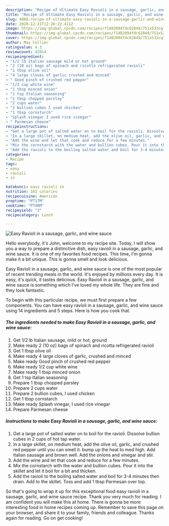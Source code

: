 ```yaml
---
description: "Recipe of Ultimate Easy Ravioli in a sausage, garlic, and wine sauce"
title: "Recipe of Ultimate Easy Ravioli in a sausage, garlic, and wine sauce"
slug: 4888-recipe-of-ultimate-easy-ravioli-in-a-sausage-garlic-and-wine-sauce
date: 2020-12-21T12:26:22.411Z
image: https://img-global.cpcdn.com/recipes/f1482094fdc62849/751x532cq70/easy-ravioli-in-a-sausage-garlic-and-wine-sauce-recipe-main-photo.jpg
thumbnail: https://img-global.cpcdn.com/recipes/f1482094fdc62849/751x532cq70/easy-ravioli-in-a-sausage-garlic-and-wine-sauce-recipe-main-photo.jpg
cover: https://img-global.cpcdn.com/recipes/f1482094fdc62849/751x532cq70/easy-ravioli-in-a-sausage-garlic-and-wine-sauce-recipe-main-photo.jpg
author: May Collier
ratingvalue: 4.3
reviewcount: 42014
recipeingredient:
- "1/2 lb Italian sausage mild or hot ground"
- "2 (10 oz) bags of spinach and ricotta refrigerated ravioli"
- "1 tbsp olive oil"
- "4 large cloves of garlic crushed and minced"
- " Good pinch of crushed red pepper"
- "1/2 cup white wine"
- "1 tbsp minced onion"
- "1 tsp Italian seasoning"
- "1 tbsp chopped parsley"
- "2 cups water"
- "2 bullion cubes I used chicken"
- "1 tbsp cornstarch"
- "Splash vinegar I used rice vinegar"
- " Parmesan cheese"
recipeinstructions:
- "Get a large pot of salted water on to boil for the ravioli. Dissolve bullion cubes in 2 cups of hot tap water."
- "In a large skillet, on medium heat, add the olive oil, garlic, and crushed red pepper until you can smell it. bump up the heat to med high. Add Italian sausage and brown well. Add the onions and vinegar and stir."
- "Add the wine and let that cook and reduce for a few minutes."
- "Mix the cornstarch with the water and bullion cubes. Pour it into the skillet and let it boil for a bit and thicken."
- "Add the ravioli to the boiling salted water and boil for 3-4 minutes then drain. Add to the skillet. Toss and add 1 tbsp Parmesan over top."
categories:
- Recipe
tags:
- easy
- ravioli
- in

katakunci: easy ravioli in 
nutrition: 161 calories
recipecuisine: American
preptime: "PT17M"
cooktime: "PT40M"
recipeyield: "2"
recipecategory: Lunch

---
```



![Easy Ravioli in a sausage, garlic, and wine sauce](https://img-global.cpcdn.com/recipes/f1482094fdc62849/751x532cq70/easy-ravioli-in-a-sausage-garlic-and-wine-sauce-recipe-main-photo.jpg)

Hello everybody, it's John, welcome to my recipe site. Today, I will show you a way to prepare a distinctive dish, easy ravioli in a sausage, garlic, and wine sauce. It is one of my favorites food recipes. This time, I'm gonna make it a bit unique. This is gonna smell and look delicious.

Easy Ravioli in a sausage, garlic, and wine sauce is one of the most popular of recent trending meals in the world. It's enjoyed by millions every day. It is easy, it's quick, it tastes delicious. Easy Ravioli in a sausage, garlic, and wine sauce is something which I've loved my whole life. They are fine and they look fantastic.




To begin with this particular recipe, we must first prepare a few components. You can have easy ravioli in a sausage, garlic, and wine sauce using 14 ingredients and 5 steps. Here is how you cook that.

<!--inarticleads1-->

##### The ingredients needed to make Easy Ravioli in a sausage, garlic, and wine sauce:

1. Get 1/2 lb Italian sausage, mild or hot, ground
1. Make ready 2 (10 oz) bags of spinach and ricotta refrigerated ravioli
1. Get 1 tbsp olive oil
1. Make ready 4 large cloves of garlic, crushed and minced
1. Make ready  Good pinch of crushed red pepper
1. Make ready 1/2 cup white wine
1. Make ready 1 tbsp minced onion
1. Get 1 tsp Italian seasoning
1. Prepare 1 tbsp chopped parsley
1. Prepare 2 cups water
1. Prepare 2 bullion cubes, I used chicken
1. Get 1 tbsp cornstarch
1. Make ready Splash vinegar, I used rice vinegar
1. Prepare  Parmesan cheese




<!--inarticleads2-->

##### Instructions to make Easy Ravioli in a sausage, garlic, and wine sauce:

1. Get a large pot of salted water on to boil for the ravioli. Dissolve bullion cubes in 2 cups of hot tap water.
1. In a large skillet, on medium heat, add the olive oil, garlic, and crushed red pepper until you can smell it. bump up the heat to med high. Add Italian sausage and brown well. Add the onions and vinegar and stir.
1. Add the wine and let that cook and reduce for a few minutes.
1. Mix the cornstarch with the water and bullion cubes. Pour it into the skillet and let it boil for a bit and thicken.
1. Add the ravioli to the boiling salted water and boil for 3-4 minutes then drain. Add to the skillet. Toss and add 1 tbsp Parmesan over top.




So that's going to wrap it up for this exceptional food easy ravioli in a sausage, garlic, and wine sauce recipe. Thank you very much for reading. I am confident you will make this at home. There is gonna be more interesting food in home recipes coming up. Remember to save this page on your browser, and share it to your family, friends and colleague. Thanks again for reading. Go on get cooking!
